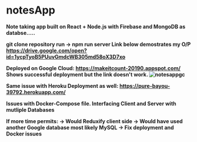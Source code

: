 <strong>

# notesApp
Note taking app built on React + Node.js with Firebase and MongoDB as databse.....

git clone repository
run -> npm run server
Link below demostrates my O/P
https://drive.google.com/open?id=1ycpTyoB5PUuvGmdcWB305md58oX3D7xo

Deployed on Google Cloud: https://makeitcount-20190.appspot.com/
Shows successful deployment but the link doesn't work. 
![notesappgc](https://user-images.githubusercontent.com/30497847/54231884-65e9f680-44d7-11e9-9610-d0d53ef8bd1a.PNG)

Same issue with Heroku Deployment as well: https://pure-bayou-39792.herokuapp.com/

Issues with Docker-Compose file. Interfacing Client and Server with mutliple Databases

If more time permits:
-> Would Reduxify client side
-> Would have used another Google database most likely MySQL
-> Fix deployment and Docker issues


</strong>
